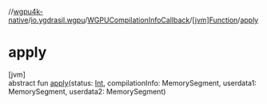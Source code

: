 //[wgpu4k-native](../../../../index.md)/[io.ygdrasil.wgpu](../../index.md)/[WGPUCompilationInfoCallback](../index.md)/[[jvm]Function](index.md)/[apply](apply.md)

# apply

[jvm]\
abstract fun [apply](apply.md)(status: [Int](https://kotlinlang.org/api/core/kotlin-stdlib/kotlin/-int/index.html), compilationInfo: MemorySegment, userdata1: MemorySegment, userdata2: MemorySegment)